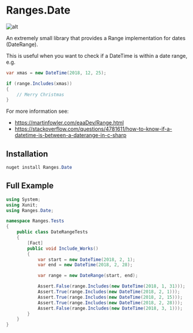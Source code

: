 
# Ranges.Date

![alt](https://travis-ci.org/gavynriebau/Ranges.Date.svg?branch=master)

An extremely small library that provides a Range implementation for dates (DateRange).

This is useful when you want to check if a DateTime is within a date range, e.g.
```csharp
var xmas = new DateTime(2018, 12, 25);

if (range.Includes(xmas))
{
	// Merry Christmas
}
```

For more information see:
* https://martinfowler.com/eaaDev/Range.html
* https://stackoverflow.com/questions/4781611/how-to-know-if-a-datetime-is-between-a-daterange-in-c-sharp

## Installation

```powershell
nuget install Ranges.Date
```

## Full Example

```csharp
using System;
using Xunit;
using Ranges.Date;

namespace Ranges.Tests
{
    public class DateRangeTests
    {
        [Fact]
        public void Include_Works()
        {
            var start = new DateTime(2018, 2, 1);
            var end = new DateTime(2018, 2, 28);

            var range = new DateRange(start, end);

            Assert.False(range.Includes(new DateTime(2018, 1, 31)));
            Assert.True(range.Includes(new DateTime(2018, 2, 1)));
            Assert.True(range.Includes(new DateTime(2018, 2, 15)));
            Assert.True(range.Includes(new DateTime(2018, 2, 28)));
            Assert.False(range.Includes(new DateTime(2018, 3, 1)));
        }
    }
}
```